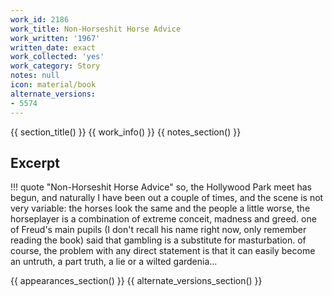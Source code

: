 ```yaml
---
work_id: 2186
work_title: Non-Horseshit Horse Advice
work_written: '1967'
written_date: exact
work_collected: 'yes'
work_category: Story
notes: null
icon: material/book
alternate_versions:
- 5574
---
```


{{ section_title() }}
{{ work_info() }}
{{ notes_section() }}
## Excerpt
!!! quote "Non-Horseshit Horse Advice"
    so, the Hollywood Park meet has begun, and naturally I have been out a couple of times, and the scene is not very variable: the horses look the same and the people a little worse, the horseplayer is a combination of extreme conceit, madness and greed. one of Freud's main pupils (I don't recall his name right now, only remember reading the book) said that gambling is a substitute for masturbation. of course, the problem with any direct statement is that it can easily become an untruth, a part truth, a lie or a wilted gardenia...

{{ appearances_section() }}
{{ alternate_versions_section() }}